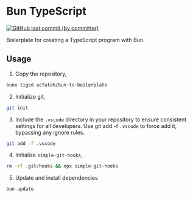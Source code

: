 # Bun TypeScript

<p>
  <a href="https://github.com/acfatah/bun-ts-boilerplate/commits/main">
  <img alt="GitHub last commit (by committer)" src="https://img.shields.io/github/last-commit/acfatah/bun-ts-boilerplate?display_timestamp=committer&style=flat-square"></a>
</p>

Boilerplate for creating a TypeScript program with Bun.

## Usage

1. Copy the repository,

```bash
bunx tiged acfatah/bun-ts-boilerplate
```

2. Initialize git,

```bash
git init
```

3. Include the `.vscode` directory in your repository to ensure consistent settings for all developers. Use git add -f `.vscode` to force add it, bypassing any ignore rules.

```bash
git add -f .vscode
```

4. Initialize `simple-git-hooks`,

```bash
rm -rf .git/hooks && npx simple-git-hooks
```

5. Update and install dependencies

```bash
bun update
```
